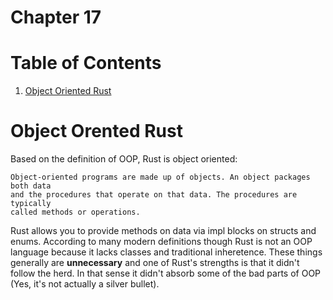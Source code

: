 # Chapter 17

# Table of Contents
1. [Object Oriented Rust](#object-oriented-rust)

# Object Orented Rust

Based on the definition of OOP, Rust is object oriented:

```
Object-oriented programs are made up of objects. An object packages both data
and the procedures that operate on that data. The procedures are typically
called methods or operations.
```

Rust allows you to provide methods on data via impl blocks on structs and enums.
According to many modern definitions though Rust is not an OOP language because
it lacks classes and traditional inheretence.  These things generally are
**unnecessary** and one of Rust's strengths is that it didn't follow the herd.
In that sense it didn't absorb some of the bad parts of OOP (Yes, it's not
actually a silver bullet).


